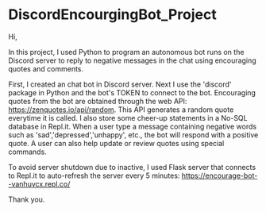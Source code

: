 # DiscordEncourgingBot_Project
Hi,

In this project, I used Python to program an autonomous bot runs on the Discord server to reply to negative messages in the chat using encouraging quotes and comments.

First, I created an chat bot in Discord server. Next I use the 'discord' package in Python and the bot's TOKEN to connect to the bot. 
Encouraging quotes from the bot are obtained through the web API: https://zenquotes.io/api/random. This API generates a random quote everytime it is called.
I also store some cheer-up statements in a No-SQL database in Repl.it.
When a user type a message containing negative words such as 'sad','depressed','unhappy', etc., the bot will respond with a positive quote. 
A user can also help update or review quotes using special commands.

To avoid server shutdown due to inactive, I used Flask server that connects to Repl.it to auto-refresh the server every 5 minutes: https://encourage-bot--vanhuycx.repl.co/

Thank you.

